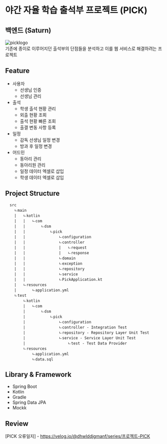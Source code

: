 # 야간 자율 학습 출석부 프로젝트 (PICK)
## 백엔드 (Saturn)
![picklogo](https://user-images.githubusercontent.com/48639421/112571142-c6340280-8e2a-11eb-990d-80cd17f2fcc9.png)  
기존에 종이로 이루어지던 출석부의 단점들을 분석하고 이를 웹 서비스로 해결하려는 프로젝트

## Feature
- 사용자
  - 선생님 인증
  - 선생님 관리
- 출석
  - 학생 출석 현황 관리
  - 외출 현황 조회
  - 출석 현황 빠른 조회
  - 출결 변동 사항 등록
- 일정
  - 감독 선생님 일정 변경
  - 방과 후 일정 변경
- 어드민
  - 동아리 관리
  - 동아리원 관리
  - 일정 데이터 엑셀로 삽입
  - 학생 데이터 엑셀로 삽입

## Project Structure
```
  src
    ㄴmain
    |   ㄴkotlin
    |   |   ㄴcom
    |   |       ㄴdsm
    |   |           ㄴpick
    |   |               ㄴconfiguration
    |   |               ㄴcontroller
    |   |               |   ㄴrequest
    |   |               |   ㄴresponse
    |   |               ㄴdomain
    |   |               ㄴexception
    |   |               ㄴrepository
    |   |               ㄴservice
    |   |               ㄴPickApplication.kt
    |   ㄴresources
    |       ㄴapplication.yml
    ㄴtest
        ㄴkotlin
        |   ㄴcom
        |       ㄴdsm
        |           ㄴpick
        |               ㄴconfiguration
        |               ㄴcontroller - Integration Test
        |               ㄴrepository - Repository Layer Unit Test
        |               ㄴservice - Service Layer Unit Test
        |                   ㄴtest - Test Data Provider
        ㄴresources
            ㄴapplication.yml
            ㄴdata.sql
```

## Library & Framework
- Spring Boot
- Kotlin
- Gradle
- Spring Data JPA
- Mockk

## Review
[PICK 오류일지] - https://velog.io/@dhwlddjgmanf/series/프로젝트-PICK
